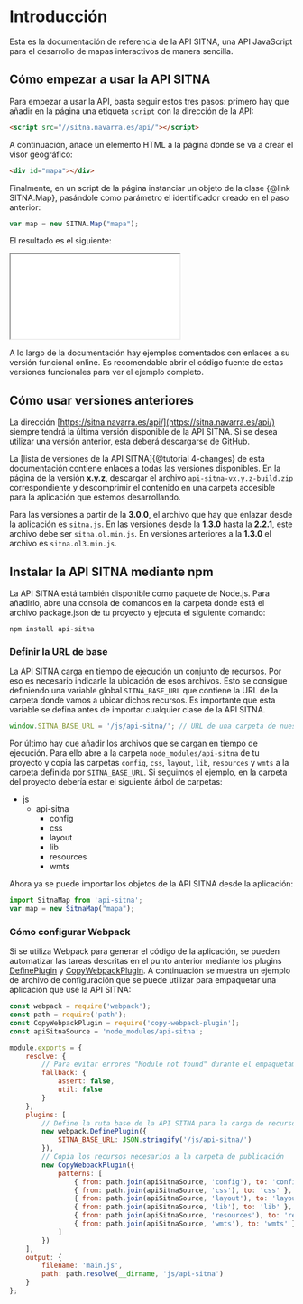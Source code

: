 # Introducción
Esta es la documentación de referencia de la API SITNA, una API JavaScript para el desarrollo de mapas interactivos de manera sencilla.

## Cómo empezar a usar la API SITNA
Para empezar a usar la API, basta seguir estos tres pasos: primero hay que añadir en la página una etiqueta <code>script</code> con la dirección de la API:
``` HTML
<script src="//sitna.navarra.es/api/"></script>
```

A continuación, añade un elemento HTML a la página donde se va a crear el visor geográfico:
``` HTML
<div id="mapa"></div>
```

Finalmente, en un script de la página instanciar un objeto de la clase {@link SITNA.Map}, pasándole como parámetro el 
identificador creado en el paso anterior:
``` javascript
var map = new SITNA.Map("mapa");
```

El resultado es el siguiente:

<iframe class="example" src="../examples/getting-started.html"></iframe>

A lo largo de la documentación hay ejemplos comentados con enlaces a su versión funcional online. Es recomendable abrir el código fuente de 
estas versiones funcionales para ver el ejemplo completo.

## Cómo usar versiones anteriores
La dirección [https://sitna.navarra.es/api/](https://sitna.navarra.es/api/) siempre tendrá la última versión disponible 
de la API SITNA. Si se desea utilizar una versión anterior, esta deberá descargarse de [GitHub](https://github.com/sitna/api-sitna/releases). 

La [lista de versiones de la API SITNA]{@tutorial 4-changes} de esta documentación contiene enlaces a todas las 
versiones disponibles. En la página de la versión **x.y.z**, descargar el archivo `api-sitna-vx.y.z-build.zip` 
correspondiente y descomprimir el contenido en una carpeta accesible para la aplicación que estemos desarrollando.

Para las versiones a partir de la **3.0.0**, el archivo que hay que enlazar desde la aplicación es `sitna.js`.
En las versiones desde la **1.3.0** hasta la **2.2.1**, este archivo debe ser `sitna.ol.min.js`.
En versiones anteriores a la **1.3.0** el archivo es `sitna.ol3.min.js`.

## Instalar la API SITNA mediante npm
La API SITNA está también disponible como paquete de Node.js. Para añadirlo, abre una consola de comandos en la carpeta 
donde está el archivo package.json de tu proyecto y ejecuta el siguiente comando:
```
npm install api-sitna
```

### Definir la URL de base
La API SITNA carga en tiempo de ejecución un conjunto de recursos. Por eso es necesario indicarle la ubicación de esos archivos.
Esto se consigue definiendo una variable global `SITNA_BASE_URL` que contiene la URL de la carpeta donde vamos a 
ubicar dichos recursos. Es importante que esta variable se defina antes de importar cualquier clase de la API SITNA.
``` javascript
window.SITNA_BASE_URL = '/js/api-sitna/'; // URL de una carpeta de nuestro proyecto
```

Por último hay que añadir los archivos que se cargan en tiempo de ejecución. Para ello abre a la carpeta 
`node_modules/api-sitna` de tu proyecto y copia las carpetas `config`, `css`, `layout`, `lib`, `resources` y `wmts` a la carpeta
definida por `SITNA_BASE_URL`. Si seguimos el ejemplo, en la carpeta del proyecto debería estar el siguiente
árbol de carpetas:

- js
  * api-sitna
    + config
    + css
    + layout
    + lib
    + resources
    + wmts

Ahora ya se puede importar los objetos de la API SITNA desde la aplicación:
``` javascript
import SitnaMap from 'api-sitna';
var map = new SitnaMap("mapa");
```

### Cómo configurar Webpack
Si se utiliza Webpack para generar el código de la aplicación, se pueden automatizar las tareas descritas en el punto 
anterior mediante los plugins [DefinePlugin](https://webpack.js.org/plugins/define-plugin/) y 
[CopyWebpackPlugin](https://webpack.js.org/plugins/copy-webpack-plugin/). 
A continuación se muestra un ejemplo de archivo de configuración que se puede utilizar para 
empaquetar una aplicación que use la API SITNA:
``` javascript
const webpack = require('webpack');
const path = require('path');
const CopyWebpackPlugin = require('copy-webpack-plugin');
const apiSitnaSource = 'node_modules/api-sitna';

module.exports = {
    resolve: {
        // Para evitar errores "Module not found" durante el empaquetamiento
        fallback: {
            assert: false,
            util: false
        }
    },
    plugins: [
        // Define la ruta base de la API SITNA para la carga de recursos
        new webpack.DefinePlugin({
            SITNA_BASE_URL: JSON.stringify('/js/api-sitna/')
        }),
        // Copia los recursos necesarios a la carpeta de publicación
        new CopyWebpackPlugin({ 
            patterns: [
                { from: path.join(apiSitnaSource, 'config'), to: 'config' },
                { from: path.join(apiSitnaSource, 'css'), to: 'css' },
                { from: path.join(apiSitnaSource, 'layout'), to: 'layout' },
                { from: path.join(apiSitnaSource, 'lib'), to: 'lib' },
                { from: path.join(apiSitnaSource, 'resources'), to: 'resources' },
                { from: path.join(apiSitnaSource, 'wmts'), to: 'wmts' }
            ]
        })
    ],
    output: {
        filename: 'main.js',
        path: path.resolve(__dirname, 'js/api-sitna')
    }
};
```
